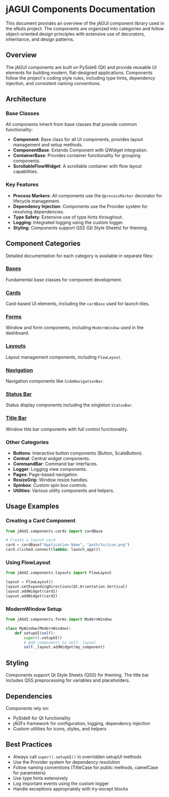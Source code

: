 # jAGUI Components Documentation

This document provides an overview of the jAGUI component library used in the eNuts project. The components are organized into categories and follow object-oriented design principles with extensive use of decorators, inheritance, and design patterns.

## Overview

The jAGUI components are built on PySide6 (Qt) and provide reusable UI elements for building modern, flat-designed applications. Components follow the project's coding style rules, including type hints, dependency injection, and consistent naming conventions.

## Architecture

### Base Classes

All components inherit from base classes that provide common functionality:

- **Component**: Base class for all UI components, provides layout management and setup methods.
- **ComponentBase**: Extends Component with QWidget integration.
- **ContainerBase**: Provides container functionality for grouping components.
- **ScrollableFlowWidget**: A scrollable container with flow layout capabilities.

### Key Features

- **Process Markers**: All components use the `@processMarker` decorator for lifecycle management.
- **Dependency Injection**: Components use the Provider system for resolving dependencies.
- **Type Safety**: Extensive use of type hints throughout.
- **Logging**: Integrated logging using the custom logger.
- **Styling**: Components support QSS (Qt Style Sheets) for theming.

## Component Categories

Detailed documentation for each category is available in separate files:

### [Bases](components/bases.md)

Fundamental base classes for component development.

### [Cards](components/cards.md)

Card-based UI elements, including the `cardBase` used for launch tiles.

### [Forms](components/forms.md)

Window and form components, including `ModernWindow` used in the dashboard.

### [Layouts](components/layouts.md)

Layout management components, including `FlowLayout`.

### [Navigation](components/navigation.md)

Navigation components like `SideNavigationBar`.

### [Status Bar](components/statusBar.md)

Status display components including the singleton `StatusBar`.

### [Title Bar](components/titleBar.md)

Window title bar components with full control functionality.

### Other Categories

- **Buttons**: Interactive button components (Button, ScaleButton).
- **Central**: Central widget components.
- **CommandBar**: Command bar interfaces.
- **Logger**: Logging view components.
- **Pages**: Page-based navigation.
- **ResizeGrip**: Window resize handles.
- **Spinbox**: Custom spin box controls.
- **Utilities**: Various utility components and helpers.

## Usage Examples

### Creating a Card Component

```python
from jAGUI.components.cards import cardBase

# Create a launch card
card = cardBase("Application Name", "path/to/icon.png")
card.clicked.connect(lambda: launch_app())
```

### Using FlowLayout

```python
from jAGUI.components.layouts import FlowLayout

layout = FlowLayout()
layout.setExpandingDirections(Qt.Orientation.Vertical)
layout.addWidget(card1)
layout.addWidget(card2)
```

### ModernWindow Setup

```python
from jAGUI.components.forms import ModernWindow

class MyWindow(ModernWindow):
    def setupUI(self):
        super().setupUI()
        # Add components to self._layout
        self._layout.addWidget(my_component)
```

## Styling

Components support Qt Style Sheets (QSS) for theming. The title bar includes QSS preprocessing for variables and placeholders.

## Dependencies

Components rely on:

- PySide6 for Qt functionality
- jAGFx framework for configuration, logging, dependency injection
- Custom utilities for icons, styles, and helpers

## Best Practices

- Always call `super().setupUI()` in overridden setupUI methods
- Use the Provider system for dependency resolution
- Follow naming conventions (TitleCase for public methods, camelCase for parameters)
- Use type hints extensively
- Log important events using the custom logger
- Handle exceptions appropriately with try-except blocks
